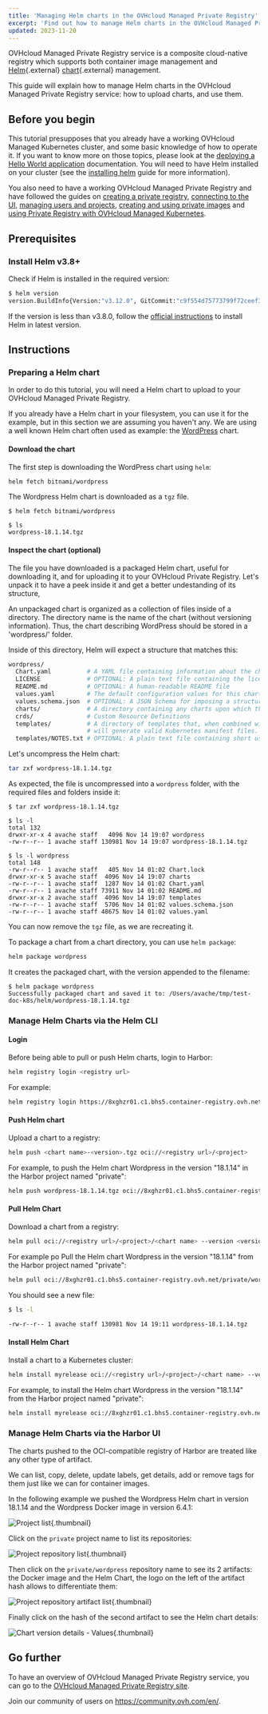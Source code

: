 ```yaml
---
title: 'Managing Helm charts in the OVHcloud Managed Private Registry'
excerpt: 'Find out how to manage Helm charts in the OVHcloud Managed Private Registry'
updated: 2023-11-20
---
```


OVHcloud Managed Private Registry service is a composite cloud-native registry which supports both container image management and [Helm](https://helm.sh/){.external} [chart](https://helm.sh/docs/topics/charts/){.external} management.

This guide will explain how to manage Helm charts in the OVHcloud Managed Private Registry service: how to upload charts, and use them.

## Before you begin

This tutorial presupposes that you already have a working OVHcloud Managed Kubernetes cluster, and some basic knowledge of how to operate it. If you want to know more on those topics, please look at the [deploying a Hello World application](/pages/public_cloud/containers_orchestration/managed_kubernetes/deploying-hello-world) documentation. You will need to have Helm installed on your cluster (see the [installing helm](/pages/public_cloud/containers_orchestration/managed_kubernetes/installing-helm) guide for more information).

You also need to have a working OVHcloud Managed Private Registry and have followed the guides on [creating a private registry](/pages/public_cloud/containers_orchestration/managed_private_registry/creating-a-private-registry), [connecting to the UI](/pages/public_cloud/containers_orchestration/managed_private_registry/connecting-to-the-ui), [managing users and projects](/pages/public_cloud/containers_orchestration/managed_private_registry/managing-users-and-projects), [creating and using private images](/pages/public_cloud/containers_orchestration/managed_private_registry/creating-and-using-a-private-image) and [using Private Registry with OVHcloud Managed Kubernetes](/pages/public_cloud/containers_orchestration/managed_private_registry/using-private-registry-with-kubernetes).

## Prerequisites

### Install Helm v3.8+

Check if Helm is installed in the required version:

```bash
$ helm version
version.BuildInfo{Version:"v3.12.0", GitCommit:"c9f554d75773799f72ceef38c51210f1842a1dea", GitTreeState:"clean", GoVersion:"go1.20.3"}
```

If the version is less than v3.8.0, follow the [official instructions](https://helm.sh/docs/intro/install/) to install Helm in latest version.

## Instructions

### Preparing a Helm chart

In order to do this tutorial, you will need a Helm chart to upload to your OVHcloud Managed Private Registry.

If you already have a Helm chart in your filesystem, you can use it for the example, but in this section we are assuming you haven't any. We are using a well known Helm chart often used as example: the [WordPress](https://github.com/helm/charts/tree/master/stable/wordpress) chart.

#### Download the chart

The first step is downloading the WordPress chart using `helm`:

```bash
helm fetch bitnami/wordpress
```

The Wordpress Helm chart is downloaded as a `tgz` file.

```console
$ helm fetch bitnami/wordpress

$ ls
wordpress-18.1.14.tgz
```

#### Inspect the chart (optional)

The file you have downloaded is a packaged Helm chart, useful for downloading it, and for uploading it to your OVHcloud Private Registry. Let's unpack it to have a peek inside it and get a better undestanding of its structure,

An unpackaged chart is organized as a collection of files inside of a directory. The directory name is the name of the chart (without versioning information). Thus, the chart describing WordPress should be stored in a 'wordpress/' folder.

Inside of this directory, Helm will expect a structure that matches this:

```bash
wordpress/
  Chart.yaml          # A YAML file containing information about the chart
  LICENSE             # OPTIONAL: A plain text file containing the license for the chart
  README.md           # OPTIONAL: A human-readable README file
  values.yaml         # The default configuration values for this chart
  values.schema.json  # OPTIONAL: A JSON Schema for imposing a structure on the values.yaml file
  charts/             # A directory containing any charts upon which this chart depends.
  crds/               # Custom Resource Definitions
  templates/          # A directory of templates that, when combined with values,
                      # will generate valid Kubernetes manifest files.
  templates/NOTES.txt # OPTIONAL: A plain text file containing short usage notes
```

Let's uncompress the Helm chart:

```bash
tar zxf wordpress-18.1.14.tgz
```

As expected, the file is uncompressed into a `wordpress` folder, with the required files and folders inside it:

```console
$ tar zxf wordpress-18.1.14.tgz

$ ls -l
total 132
drwxr-xr-x 4 avache staff   4096 Nov 14 19:07 wordpress
-rw-r--r-- 1 avache staff 130981 Nov 14 19:07 wordpress-18.1.14.tgz

$ ls -l wordpress
total 148
-rw-r--r-- 1 avache staff   405 Nov 14 01:02 Chart.lock
drwxr-xr-x 5 avache staff  4096 Nov 14 19:07 charts
-rw-r--r-- 1 avache staff  1287 Nov 14 01:02 Chart.yaml
-rw-r--r-- 1 avache staff 73911 Nov 14 01:02 README.md
drwxr-xr-x 2 avache staff  4096 Nov 14 19:07 templates
-rw-r--r-- 1 avache staff  5706 Nov 14 01:02 values.schema.json
-rw-r--r-- 1 avache staff 48675 Nov 14 01:02 values.yaml
```

You can now remove the `tgz` file, as we are recreating it.

To package a chart from a chart directory, you can use `helm package`:

```bash
helm package wordpress
```

It creates the packaged chart, with the version appended to the filename:

```console
$ helm package wordpress
Successfully packaged chart and saved it to: /Users/avache/tmp/test-doc-k8s/helm/wordpress-18.1.14.tgz
```

### Manage Helm Charts via the Helm CLI

#### Login

Before being able to pull or push Helm charts, login to Harbor:

```bash
helm registry login <registry url>
```

For example:

```bash
helm registry login https://8xghzr01.c1.bhs5.container-registry.ovh.net
```

#### Push Helm chart

Upload a chart to a registry:

```bash
helm push <chart name>-<version>.tgz oci://<registry url>/<project>
```

For example, to push the Helm chart Wordpress in the version "18.1.14" in the Harbor project named "private":

```bash
helm push wordpress-18.1.14.tgz oci://8xghzr01.c1.bhs5.container-registry.ovh.net/private
```

#### Pull Helm Chart

Download a chart from a registry:

```bash
helm pull oci://<registry url>/<project>/<chart name> --version <version>
```

For example po Pull the Helm chart Wordpress in the version "18.1.14" from the Harbor project named "private":

```bash
helm pull oci://8xghzr01.c1.bhs5.container-registry.ovh.net/private/wordpress --version 18.1.14
```

You should see a new file:
```bash
$ ls -l

-rw-r--r-- 1 avache staff 130981 Nov 14 19:11 wordpress-18.1.14.tgz
```

#### Install Helm Chart

Install a chart to a Kubernetes cluster:

```bash
helm install myrelease oci://<registry url>/<project>/<chart name> --version <version>
```

For example, to install the Helm chart Wordpress in the version "18.1.14" from the Harbor project named "private":

```bash
helm install myrelease oci://8xghzr01.c1.bhs5.container-registry.ovh.net/private/wordpress --version 18.1.14
```

### Manage Helm Charts via the Harbor UI

The charts pushed to the OCI-compatible registry of Harbor are treated like any other type of artifact.

We can list, copy, delete, update labels, get details, add or remove tags for them just like we can for container images.

In the following example we pushed the Wordpress Helm chart in version 18.1.14 and the Wordpress Docker image in version 6.4.1:

![Project list](images/harbor-ui-001.png){.thumbnail}

Click on the `private` project name to list its repositories:

![Project repository list](images/harbor-ui-002.png){.thumbnail}

Then click on the `private/wordpress` repository name to see its 2 artifacts: the Docker image and the Helm Chart, the logo on the left of the artifact hash allows to differentiate them:

![Project repository artifact list](images/harbor-ui-003.png){.thumbnail}

Finally click on the hash of the second artifact to see the Helm chart details:

![Chart version details - Values](images/harbor-ui-004.png){.thumbnail}

## Go further

To have an overview of OVHcloud Managed Private Registry service, you can go to the [OVHcloud Managed Private Registry site](/products/public-cloud-containers-orchestration-managed-private-registry).

Join our community of users on <https://community.ovh.com/en/>.
